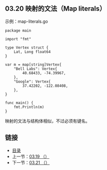 ## 03.20 映射的文法（Map literals）

示例：map-literals.go

    package main

    import "fmt"

    type Vertex struct {
    	Lat, Long float64
    }

    var m = map[string]Vertex{
    	"Bell Labs": Vertex{
    		40.68433, -74.39967,
    	},
    	"Google": Vertex{
    		37.42202, -122.08408,
    	},
    }

    func main() {
    	fmt.Println(m)
    }

映射的文法与结构体相似，不过必须有键名。

## 链接
* [目录](https://github.com/gnefiy/go-zh/blob/master/tour/directory.md)
* 上一节：[03.19 （）](https://github.com/gnefiy/go-zh/blob/master/tour/03.19.md)
* 下一节：[03.21 （）](https://github.com/gnefiy/go-zh/blob/master/tour/03.21.md)
